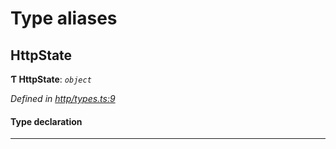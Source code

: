 

# Type aliases

<a id="httpstate"></a>

##  HttpState

**Ƭ HttpState**: *`object`*

*Defined in [http/types.ts:9](https://github.com/polkadot-js/api/blob/fb36c59/packages/rpc-provider/src/http/types.ts#L9)*

#### Type declaration

___

